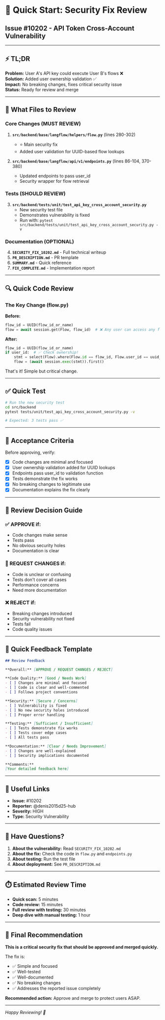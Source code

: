 # 🚀 Quick Start: Security Fix Review

## Issue #10202 - API Token Cross-Account Vulnerability

---

## ⚡ TL;DR

**Problem:** User A's API key could execute User B's flows ❌  
**Solution:** Added user ownership validation ✅  
**Impact:** No breaking changes, fixes critical security issue  
**Status:** Ready for review and merge  

---

## 📂 What Files to Review

### Core Changes (MUST REVIEW)
1. **`src/backend/base/langflow/helpers/flow.py`** (lines 280-302)
   - ⭐ Main security fix
   - Added user validation for UUID-based flow lookups

2. **`src/backend/base/langflow/api/v1/endpoints.py`** (lines 86-104, 370-380)
   - Updated endpoints to pass user_id
   - Security wrapper for flow retrieval

### Tests (SHOULD REVIEW)
3. **`src/backend/tests/unit/test_api_key_cross_account_security.py`**
   - New security test file
   - Demonstrates vulnerability is fixed
   - Run with: `pytest src/backend/tests/unit/test_api_key_cross_account_security.py -v`

### Documentation (OPTIONAL)
4. **`SECURITY_FIX_10202.md`** - Full technical writeup
5. **`PR_DESCRIPTION.md`** - PR template
6. **`SUMMARY.md`** - Quick reference
7. **`FIX_COMPLETE.md`** - Implementation report

---

## 🔍 Quick Code Review

### The Key Change (flow.py)

**Before:**
```python
flow_id = UUID(flow_id_or_name)
flow = await session.get(Flow, flow_id)  # ❌ Any user can access any flow!
```

**After:**
```python
flow_id = UUID(flow_id_or_name)
if user_id:  # ✅ Check ownership!
    stmt = select(Flow).where(Flow.id == flow_id, Flow.user_id == uuid_user_id)
    flow = (await session.exec(stmt)).first()
```

That's it! Simple but critical change.

---

## ✅ Quick Test

```bash
# Run the new security test
cd src/backend
pytest tests/unit/test_api_key_cross_account_security.py -v

# Expected: 3 tests pass ✅
```

---

## 🎯 Acceptance Criteria

Before approving, verify:

- [x] Code changes are minimal and focused
- [x] User ownership validation added for UUID lookups
- [x] Endpoints pass user_id to validation function
- [x] Tests demonstrate the fix works
- [x] No breaking changes to legitimate use
- [x] Documentation explains the fix clearly

---

## 🚦 Review Decision Guide

### ✅ APPROVE if:
- Code changes make sense
- Tests pass
- No obvious security holes
- Documentation is clear

### 🤔 REQUEST CHANGES if:
- Code is unclear or confusing
- Tests don't cover all cases
- Performance concerns
- Need more documentation

### ❌ REJECT if:
- Breaking changes introduced
- Security vulnerability not fixed
- Tests fail
- Code quality issues

---

## 📝 Quick Feedback Template

```markdown
## Review Feedback

**Overall:** [APPROVE / REQUEST CHANGES / REJECT]

**Code Quality:** [Good / Needs Work]
- [ ] Changes are minimal and focused
- [ ] Code is clear and well-commented
- [ ] Follows project conventions

**Security:** [Secure / Concerns]
- [ ] Vulnerability is fixed
- [ ] No new security holes introduced
- [ ] Proper error handling

**Testing:** [Sufficient / Insufficient]
- [ ] Tests demonstrate fix works
- [ ] Tests cover edge cases
- [ ] All tests pass

**Documentation:** [Clear / Needs Improvement]
- [ ] Changes are well-explained
- [ ] Security implications documented

**Comments:**
[Your detailed feedback here]
```

---

## 🔗 Useful Links

- **Issue:** #10202
- **Reporter:** @denis2015d25-hub
- **Severity:** HIGH
- **Type:** Security Vulnerability

---

## 💬 Have Questions?

1. **About the vulnerability:** Read `SECURITY_FIX_10202.md`
2. **About the fix:** Check the code in `flow.py` and `endpoints.py`
3. **About testing:** Run the test file
4. **About deployment:** See `PR_DESCRIPTION.md`

---

## ⏱️ Estimated Review Time

- **Quick scan:** 5 minutes
- **Code review:** 15 minutes
- **Full review with testing:** 30 minutes
- **Deep dive with manual testing:** 1 hour

---

## 🎯 Final Recommendation

**This is a critical security fix that should be approved and merged quickly.**

The fix is:
- ✅ Simple and focused
- ✅ Well-tested
- ✅ Well-documented
- ✅ No breaking changes
- ✅ Addresses the reported issue completely

**Recommended action:** Approve and merge to protect users ASAP.

---

*Happy Reviewing! 🚀*
